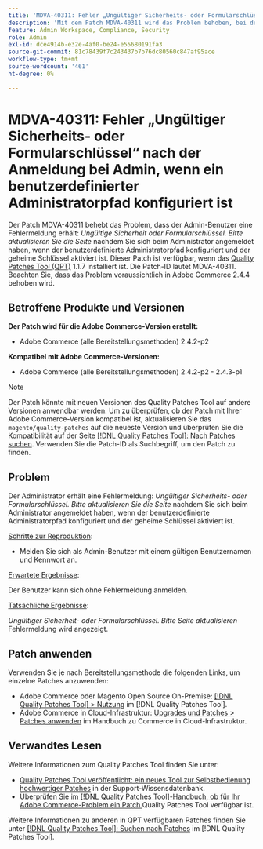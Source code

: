 ```yaml
---
title: 'MDVA-40311: Fehler „Ungültiger Sicherheits- oder Formularschlüssel“ nach der Anmeldung bei Admin, wenn ein benutzerdefinierter Administratorpfad konfiguriert ist'
description: 'Mit dem Patch MDVA-40311 wird das Problem behoben, bei dem der Administrator eine Fehlermeldung erhält: *Ungültiger Sicherheits- oder Formularschlüssel. Bitte aktualisieren Sie die Seite* nach der Anmeldung bei der Administratorin bzw. dem Administrator, wenn der benutzerdefinierte Administratorpfad konfiguriert und der geheime Schlüssel aktiviert ist. Dieser Patch ist verfügbar, wenn das [Quality Patches Tool (QPT)](https://experienceleague.adobe.com/en/docs/commerce-knowledge-base/kb/announcements/commerce-announcements/magento-quality-patches-released-new-tool-to-self-serve-quality-patches) 1.1.7 installiert ist. Die Patch-ID lautet MDVA-40311. Beachten Sie, dass das Problem voraussichtlich in Adobe Commerce 2.4.4 behoben wird.'
feature: Admin Workspace, Compliance, Security
role: Admin
exl-id: dce4914b-e32e-4af0-be24-e55680191fa3
source-git-commit: 81c78439f7c243437b7b76dc80560c847af95ace
workflow-type: tm+mt
source-wordcount: '461'
ht-degree: 0%

---
```


# MDVA-40311: Fehler „Ungültiger Sicherheits- oder Formularschlüssel“ nach der Anmeldung bei Admin, wenn ein benutzerdefinierter Administratorpfad konfiguriert ist

Der Patch MDVA-40311 behebt das Problem, dass der Admin-Benutzer eine Fehlermeldung erhält: *Ungültige Sicherheit oder Formularschlüssel. Bitte aktualisieren Sie die Seite* nachdem Sie sich beim Administrator angemeldet haben, wenn der benutzerdefinierte Administratorpfad konfiguriert und der geheime Schlüssel aktiviert ist. Dieser Patch ist verfügbar, wenn das [Quality Patches Tool (QPT)](https://experienceleague.adobe.com/en/docs/commerce-knowledge-base/kb/announcements/commerce-announcements/magento-quality-patches-released-new-tool-to-self-serve-quality-patches) 1.1.7 installiert ist. Die Patch-ID lautet MDVA-40311. Beachten Sie, dass das Problem voraussichtlich in Adobe Commerce 2.4.4 behoben wird.

## Betroffene Produkte und Versionen

**Der Patch wird für die Adobe Commerce-Version erstellt:**

* Adobe Commerce (alle Bereitstellungsmethoden) 2.4.2-p2

**Kompatibel mit Adobe Commerce-Versionen:**

* Adobe Commerce (alle Bereitstellungsmethoden) 2.4.2-p2 - 2.4.3-p1

>[!NOTE]
>
>Der Patch könnte mit neuen Versionen des Quality Patches Tool auf andere Versionen anwendbar werden. Um zu überprüfen, ob der Patch mit Ihrer Adobe Commerce-Version kompatibel ist, aktualisieren Sie das `magento/quality-patches` auf die neueste Version und überprüfen Sie die Kompatibilität auf der Seite [[!DNL Quality Patches Tool]: Nach Patches suchen](https://experienceleague.adobe.com/en/docs/commerce-knowledge-base/kb/announcements/commerce-announcements/magento-quality-patches-released-new-tool-to-self-serve-quality-patches). Verwenden Sie die Patch-ID als Suchbegriff, um den Patch zu finden.

## Problem

Der Administrator erhält eine Fehlermeldung: *Ungültiger Sicherheits- oder Formularschlüssel. Bitte aktualisieren Sie die Seite* nachdem Sie sich beim Administrator angemeldet haben, wenn der benutzerdefinierte Administratorpfad konfiguriert und der geheime Schlüssel aktiviert ist.

<u>Schritte zur Reproduktion</u>:

* Melden Sie sich als Admin-Benutzer mit einem gültigen Benutzernamen und Kennwort an.

<u>Erwartete Ergebnisse</u>:

Der Benutzer kann sich ohne Fehlermeldung anmelden.

<u>Tatsächliche Ergebnisse</u>:

*Ungültiger Sicherheit- oder Formularschlüssel. Bitte Seite aktualisieren* Fehlermeldung wird angezeigt.

## Patch anwenden

Verwenden Sie je nach Bereitstellungsmethode die folgenden Links, um einzelne Patches anzuwenden:

* Adobe Commerce oder Magento Open Source On-Premise: [[!DNL Quality Patches Tool] > Nutzung](/help/tools/quality-patches-tool/usage.md) im [!DNL Quality Patches Tool].
* Adobe Commerce in Cloud-Infrastruktur: [Upgrades und Patches > Patches anwenden](https://experienceleague.adobe.com/docs/commerce-cloud-service/user-guide/develop/upgrade/apply-patches.html) im Handbuch zu Commerce in Cloud-Infrastruktur.

## Verwandtes Lesen

Weitere Informationen zum Quality Patches Tool finden Sie unter:

* [Quality Patches Tool veröffentlicht: ein neues Tool zur Selbstbedienung hochwertiger Patches](https://experienceleague.adobe.com/en/docs/commerce-knowledge-base/kb/announcements/commerce-announcements/magento-quality-patches-released-new-tool-to-self-serve-quality-patches) in der Support-Wissensdatenbank.
* [Überprüfen Sie im [!DNL Quality Patches Tool]-Handbuch, ob für Ihr Adobe Commerce-Problem ein Patch ](/help/tools/quality-patches-tool/patches-available-in-qpt/check-patch-for-magento-issue-with-magento-quality-patches.md) Quality Patches Tool verfügbar ist.

Weitere Informationen zu anderen in QPT verfügbaren Patches finden Sie unter [[!DNL Quality Patches Tool]: Suchen nach Patches](https://experienceleague.adobe.com/tools/commerce-quality-patches/index.html) im [!DNL Quality Patches Tool].

